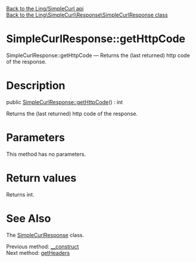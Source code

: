 [Back to the Ling/SimpleCurl api](https://github.com/lingtalfi/SimpleCurl/blob/master/doc/api/Ling/SimpleCurl.md)<br>
[Back to the Ling\SimpleCurl\Response\SimpleCurlResponse class](https://github.com/lingtalfi/SimpleCurl/blob/master/doc/api/Ling/SimpleCurl/Response/SimpleCurlResponse.md)


SimpleCurlResponse::getHttpCode
================



SimpleCurlResponse::getHttpCode — Returns the (last returned) http code of the response.




Description
================


public [SimpleCurlResponse::getHttpCode](https://github.com/lingtalfi/SimpleCurl/blob/master/doc/api/Ling/SimpleCurl/Response/SimpleCurlResponse/getHttpCode.md)() : int




Returns the (last returned) http code of the response.




Parameters
================

This method has no parameters.


Return values
================

Returns int.








See Also
================

The [SimpleCurlResponse](https://github.com/lingtalfi/SimpleCurl/blob/master/doc/api/Ling/SimpleCurl/Response/SimpleCurlResponse.md) class.

Previous method: [__construct](https://github.com/lingtalfi/SimpleCurl/blob/master/doc/api/Ling/SimpleCurl/Response/SimpleCurlResponse/__construct.md)<br>Next method: [getHeaders](https://github.com/lingtalfi/SimpleCurl/blob/master/doc/api/Ling/SimpleCurl/Response/SimpleCurlResponse/getHeaders.md)<br>


